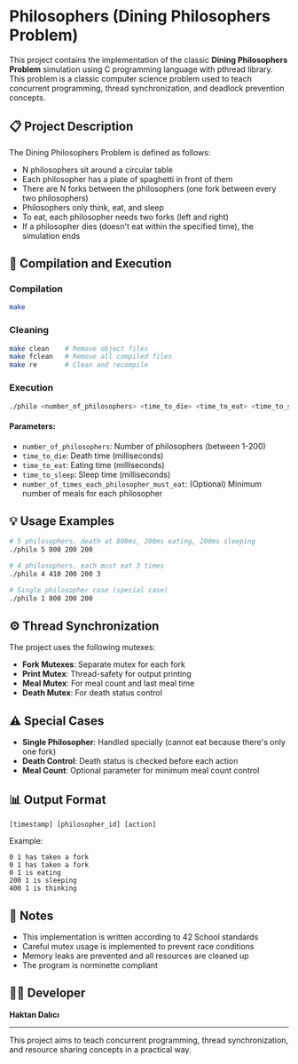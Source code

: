 # Philosophers (Dining Philosophers Problem)

This project contains the implementation of the classic **Dining Philosophers Problem** simulation using C programming language with pthread library. This problem is a classic computer science problem used to teach concurrent programming, thread synchronization, and deadlock prevention concepts.

## 📋 Project Description

The Dining Philosophers Problem is defined as follows:
- N philosophers sit around a circular table
- Each philosopher has a plate of spaghetti in front of them
- There are N forks between the philosophers (one fork between every two philosophers)
- Philosophers only think, eat, and sleep
- To eat, each philosopher needs two forks (left and right)
- If a philosopher dies (doesn't eat within the specified time), the simulation ends

## 🚀 Compilation and Execution

### Compilation
```bash
make
```

### Cleaning
```bash
make clean    # Remove object files
make fclean   # Remove all compiled files
make re       # Clean and recompile
```

### Execution
```bash
./philo <number_of_philosophers> <time_to_die> <time_to_eat> <time_to_sleep> [number_of_times_each_philosopher_must_eat]
```

#### Parameters:
- `number_of_philosophers`: Number of philosophers (between 1-200)
- `time_to_die`: Death time (milliseconds)
- `time_to_eat`: Eating time (milliseconds)
- `time_to_sleep`: Sleep time (milliseconds)
- `number_of_times_each_philosopher_must_eat`: (Optional) Minimum number of meals for each philosopher

## 💡 Usage Examples

```bash
# 5 philosophers, death at 800ms, 200ms eating, 200ms sleeping
./philo 5 800 200 200

# 4 philosophers, each must eat 3 times
./philo 4 410 200 200 3

# Single philosopher case (special case)
./philo 1 800 200 200
```

## ⚙️ Thread Synchronization

The project uses the following mutexes:
- **Fork Mutexes**: Separate mutex for each fork
- **Print Mutex**: Thread-safety for output printing
- **Meal Mutex**: For meal count and last meal time
- **Death Mutex**: For death status control

## ⚠️ Special Cases

- **Single Philosopher**: Handled specially (cannot eat because there's only one fork)
- **Death Control**: Death status is checked before each action
- **Meal Count**: Optional parameter for minimum meal count control

## 📊 Output Format

```
[timestamp] [philosopher_id] [action]
```

Example:
```
0 1 has taken a fork
0 1 has taken a fork
0 1 is eating
200 1 is sleeping
400 1 is thinking
```

## 📝 Notes

- This implementation is written according to 42 School standards
- Careful mutex usage is implemented to prevent race conditions
- Memory leaks are prevented and all resources are cleaned up
- The program is norminette compliant

## 👨‍💻 Developer

**Haktan Dalıcı**

---

This project aims to teach concurrent programming, thread synchronization, and resource sharing concepts in a practical way.
